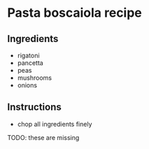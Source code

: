# Pasta boscaiola recipe


## Ingredients

- rigatoni
- pancetta
- peas
- mushrooms
- onions


## Instructions
- chop all ingredients finely

TODO: these are missing
